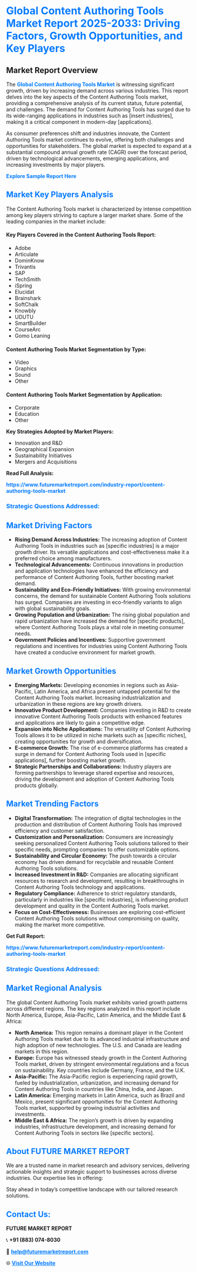 <h1 style="color: #007BFF;">Global Content Authoring Tools Market Report 2025-2033: Driving Factors, Growth Opportunities, and Key Players</h1>

<section id="overview">
<h2>Market Report Overview</h2>
<p>The <a href="https://www.futuremarketreport.com/industry-report/content-authoring-tools-market" style="color: #007BFF; text-decoration: none;"><strong>Global Content Authoring Tools Market</strong></a> is witnessing significant growth, driven by increasing demand across various industries. This report delves into the key aspects of the Content Authoring Tools market, providing a comprehensive analysis of its current status, future potential, and challenges. The demand for Content Authoring Tools has surged due to its wide-ranging applications in industries such as [insert industries], making it a critical component in modern-day [applications].</p>
<p>As consumer preferences shift and industries innovate, the Content Authoring Tools market continues to evolve, offering both challenges and opportunities for stakeholders. The global market is expected to expand at a substantial compound annual growth rate (CAGR) over the forecast period, driven by technological advancements, emerging applications, and increasing investments by major players.</p>
</section>

<section id="overview">
<p><a href="https://www.futuremarketreport.com/request-sample/reportId=27629" style="color: #007BFF; text-decoration: none;"><strong>Explore Sample Report Here</strong></a></p>
</section>

<section id="key-players">
<h2 style="color: #007BFF;">Market Key Players Analysis</h2>
<p>The Content Authoring Tools market is characterized by intense competition among key players striving to capture a larger market share. Some of the leading companies in the market include:</p>
<h4>Key Players Covered in the Content Authoring Tools Report:</h4>
<ul><li>Adobe</li><li>Articulate</li><li>DominKnow</li><li>Trivantis</li><li>SAP</li><li>TechSmith</li><li>iSpring</li><li>Elucidat</li><li>Brainshark</li><li>SoftChalk</li><li>Knowbly</li><li>UDUTU</li><li>SmartBuilder</li><li>CourseArc</li><li>Gomo Leaning</li></ul>
<h4>Content Authoring Tools Market Segmentation by Type:</h4>
<ul><li>Video</li><li>Graphics</li><li>Sound</li><li>Other</li></ul>

<h4>Content Authoring Tools Market Segmentation by Application:</h4>
<ul><li>Corporate</li><li>Education</li><li>Other</li></ul>
<p><strong>Key Strategies Adopted by Market Players:</strong></p>
<ul>
<li>Innovation and R&D</li>
<li>Geographical Expansion</li>
<li>Sustainability Initiatives</li>
<li>Mergers and Acquisitions</li>
</ul>
</section>

<section>
<p><strong>Read Full Analysis: </strong></p><a href="https://www.futuremarketreport.com/industry-report/content-authoring-tools-market" style="color: #007BFF; text-decoration: none;"><strong>https://www.futuremarketreport.com/industry-report/content-authoring-tools-market</strong></a>
<h3 style="color: #007BFF;">Strategic Questions Addressed:</h3>
</section>

<section id="driving-factors">
<h2 style="color: #007BFF;">Market Driving Factors</h2>
<ul>
<li><strong>Rising Demand Across Industries:</strong> The increasing adoption of Content Authoring Tools in industries such as [specific industries] is a major growth driver. Its versatile applications and cost-effectiveness make it a preferred choice among manufacturers.</li>
<li><strong>Technological Advancements:</strong> Continuous innovations in production and application technologies have enhanced the efficiency and performance of Content Authoring Tools, further boosting market demand.</li>
<li><strong>Sustainability and Eco-Friendly Initiatives:</strong> With growing environmental concerns, the demand for sustainable Content Authoring Tools solutions has surged. Companies are investing in eco-friendly variants to align with global sustainability goals.</li>
<li><strong>Growing Population and Urbanization:</strong> The rising global population and rapid urbanization have increased the demand for [specific products], where Content Authoring Tools plays a vital role in meeting consumer needs.</li>
<li><strong>Government Policies and Incentives:</strong> Supportive government regulations and incentives for industries using Content Authoring Tools have created a conducive environment for market growth.</li>
</ul>
</section>

<section id="growth-opportunities">
<h2 style="color: #007BFF;">Market Growth Opportunities</h2>
<ul>
<li><strong>Emerging Markets:</strong> Developing economies in regions such as Asia-Pacific, Latin America, and Africa present untapped potential for the Content Authoring Tools market. Increasing industrialization and urbanization in these regions are key growth drivers.</li>
<li><strong>Innovative Product Development:</strong> Companies investing in R&D to create innovative Content Authoring Tools products with enhanced features and applications are likely to gain a competitive edge.</li>
<li><strong>Expansion into Niche Applications:</strong> The versatility of Content Authoring Tools allows it to be utilized in niche markets such as [specific niches], creating opportunities for growth and diversification.</li>
<li><strong>E-commerce Growth:</strong> The rise of e-commerce platforms has created a surge in demand for Content Authoring Tools used in [specific applications], further boosting market growth.</li>
<li><strong>Strategic Partnerships and Collaborations:</strong> Industry players are forming partnerships to leverage shared expertise and resources, driving the development and adoption of Content Authoring Tools products globally.</li>
</ul>
</section>

<section id="trending-factors">
<h2 style="color: #007BFF;">Market Trending Factors</h2>
<ul>
<li><strong>Digital Transformation:</strong> The integration of digital technologies in the production and distribution of Content Authoring Tools has improved efficiency and customer satisfaction.</li>
<li><strong>Customization and Personalization:</strong> Consumers are increasingly seeking personalized Content Authoring Tools solutions tailored to their specific needs, prompting companies to offer customizable options.</li>
<li><strong>Sustainability and Circular Economy:</strong> The push towards a circular economy has driven demand for recyclable and reusable Content Authoring Tools solutions.</li>
<li><strong>Increased Investment in R&D:</strong> Companies are allocating significant resources to research and development, resulting in breakthroughs in Content Authoring Tools technology and applications.</li>
<li><strong>Regulatory Compliance:</strong> Adherence to strict regulatory standards, particularly in industries like [specific industries], is influencing product development and quality in the Content Authoring Tools market.</li>
<li><strong>Focus on Cost-Effectiveness:</strong> Businesses are exploring cost-efficient Content Authoring Tools solutions without compromising on quality, making the market more competitive.</li>
</ul>
</section>

<section>
<p><strong>Get Full Report: </strong></p><a href="https://www.futuremarketreport.com/industry-report/content-authoring-tools-market" style="color: #007BFF; text-decoration: none;"><strong>https://www.futuremarketreport.com/industry-report/content-authoring-tools-market</strong></a>
<h3 style="color: #007BFF;">Strategic Questions Addressed:</h3>
</section>


<section id="regional-analysis">
<h2 style="color: #007BFF;">Market Regional Analysis</h2>
<p>The global Content Authoring Tools market exhibits varied growth patterns across different regions. The key regions analyzed in this report include North America, Europe, Asia-Pacific, Latin America, and the Middle East & Africa:</p>
<ul>
<li><strong>North America:</strong> This region remains a dominant player in the Content Authoring Tools market due to its advanced industrial infrastructure and high adoption of new technologies. The U.S. and Canada are leading markets in this region.</li>
<li><strong>Europe:</strong> Europe has witnessed steady growth in the Content Authoring Tools market, driven by stringent environmental regulations and a focus on sustainability. Key countries include Germany, France, and the U.K.</li>
<li><strong>Asia-Pacific:</strong> The Asia-Pacific region is experiencing rapid growth, fueled by industrialization, urbanization, and increasing demand for Content Authoring Tools in countries like China, India, and Japan.</li>
<li><strong>Latin America:</strong> Emerging markets in Latin America, such as Brazil and Mexico, present significant opportunities for the Content Authoring Tools market, supported by growing industrial activities and investments.</li>
<li><strong>Middle East & Africa:</strong> The region’s growth is driven by expanding industries, infrastructure development, and increasing demand for Content Authoring Tools in sectors like [specific sectors].</li>
</ul>
</section>

<footer>
<h2 style="color: #007BFF;">About FUTURE MARKET REPORT</h2>
<p>We are a trusted name in market research and advisory services, delivering actionable insights and strategic support to businesses across diverse industries. Our expertise lies in offering:</p>

<p>Stay ahead in today’s competitive landscape with our tailored research solutions.</p>

<h2 style="color: #007BFF;">Contact Us:</h2>
<p><strong>FUTURE MARKET REPORT</strong></p>
<p>📞 <strong>+91 (883) 074-8030</strong></p>
<p>📧 <strong><a href="mailto:help@futuremarketreport.com" style="color: #007BFF;">help@futuremarketreport.com</a></strong></p>
<p>🌐 <strong><a href="https://www.futuremarketreport.com/" style="color: #007BFF;">Visit Our Website</a></strong></p>
</footer>